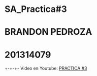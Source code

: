 # SA_Practica#3
# BRANDON PEDROZA

# 201314079
+-+-+-
Video en Youtube: [PRACTICA #3](https://youtu.be/1T6-8DZpSHs)



